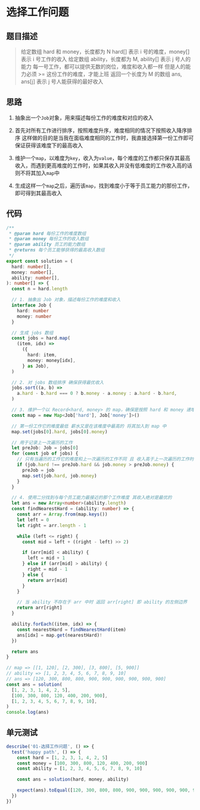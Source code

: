 # 选择工作问题

## 题目描述

> 给定数组 hard 和 money，长度都为 N
> hard[] 表示 i 号的难度，money[] 表示 i 号工作的收入
> 给定数组 ability，长度都为 M, ability[] 表示 j 号人的能力
> 每一号工作，都可以提供无数的岗位，难度和收入都一样
> 但是人的能力必须 >= 这份工作的难度，才能上班
> 返回一个长度为 M 的数组 ans, ans[j] 表示 j 号人能获得的最好收入

## 思路

1. 抽象出一个`Job`对象，用来描述每份工作的难度和对应的收入

2. 首先对所有工作进行排序，按照难度升序，难度相同的情况下按照收入降序排序
   这样做的目的是当我在面临难度相同的工作时，我直接选择第一份工作即可保证获得该难度下的最高收入

3. 维护一个`map`，以难度为`key`，收入为`value`，每个难度的工作都只保存其最高收入，而遇到更高难度的工作时，如果其收入并没有低难度的工作收入高的话则不将其加入`map`中

4. 生成这样一个`map`之后，遍历该`map`，找到难度小于等于员工能力的那份工作，即可得到其最高收入

## 代码

```ts
/**
 * @param hard 每份工作的难度数组
 * @param money 每份工作的收入数组
 * @param ability 员工的能力数组
 * @returns 每个员工能够获得的最高收入数组
 */
export const solution = (
  hard: number[],
  money: number[],
  ability: number[],
): number[] => {
  const n = hard.length

  // 1. 抽象出 Job 对象，描述每份工作的难度和收入
  interface Job {
    hard: number
    money: number
  }

  // 生成 jobs 数组
  const jobs = hard.map(
    (item, idx) =>
      ({
        hard: item,
        money: money[idx],
      } as Job),
  )

  // 2. 对 jobs 数组排序 确保获得最优收入
  jobs.sort((a, b) =>
    a.hard - b.hard === 0 ? b.money - a.money : a.hard - b.hard,
  )

  // 3. 维护一个以 Record<hard, money> 的 map，确保是按照 hard 和 money 递增的
  const map = new Map<Job['hard'], Job['money']>()

  // 第一份工作它的难度最低 薪水又是在该难度中最高的 将其加入到 map 中
  map.set(jobs[0].hard, jobs[0].money)

  // 用于记录上一次遍历的工作
  let preJob: Job = jobs[0]
  for (const job of jobs) {
    // 只有当遍历的工作它的难度和上一次遍历的工作不同 且 收入高于上一次遍历的工作时才将其加入 map
    if (job.hard !== preJob.hard && job.money > preJob.money) {
      preJob = job
      map.set(job.hard, job.money)
    }
  }

  // 4. 使用二分找到与每个员工能力最接近的那个工作难度 其收入绝对是最优的
  let ans = new Array<number>(ability.length)
  const findNearestHard = (ability: number) => {
    const arr = Array.from(map.keys())
    let left = 0
    let right = arr.length - 1

    while (left <= right) {
      const mid = left + ((right - left) >> 2)

      if (arr[mid] < ability) {
        left = mid + 1
      } else if (arr[mid] > ability) {
        right = mid - 1
      } else {
        return arr[mid]
      }
    }

    // 当 ability 不存在于 arr 中时 返回 arr[right] 即 ability 的左侧边界
    return arr[right]
  }

  ability.forEach((item, idx) => {
    const nearestHard = findNearestHard(item)
    ans[idx] = map.get(nearestHard)!
  })

  return ans
}

// map => [[1, 120], [2, 300], [3, 800], [5, 900]]
// ability => [1, 2, 3, 4, 5, 6, 7, 8, 9, 10]
// ans => [120, 300, 800, 800, 900, 900, 900, 900, 900, 900]
const ans = solution(
  [1, 2, 3, 1, 4, 2, 5],
  [100, 300, 800, 120, 400, 200, 900],
  [1, 2, 3, 4, 5, 6, 7, 8, 9, 10],
)
console.log(ans)
```

## 单元测试

```ts
describe('01-选择工作问题', () => {
  test('happy path', () => {
    const hard = [1, 2, 3, 1, 4, 2, 5]
    const money = [100, 300, 800, 120, 400, 200, 900]
    const ability = [1, 2, 3, 4, 5, 6, 7, 8, 9, 10]

    const ans = solution(hard, money, ability)

    expect(ans).toEqual([120, 300, 800, 800, 900, 900, 900, 900, 900, 900])
  })
})
```
